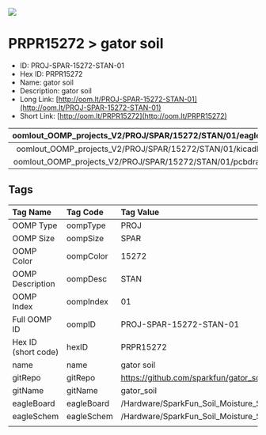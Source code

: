 


  
![][im]
# PRPR15272 > gator soil

- ID: PROJ-SPAR-15272-STAN-01
- Hex ID: PRPR15272
- Name: gator soil
- Description: gator soil
- Long Link: [http://oom.lt/PROJ-SPAR-15272-STAN-01](http://oom.lt/PROJ-SPAR-15272-STAN-01)
- Short Link: [http://oom.lt/PRPR15272](http://oom.lt/PRPR15272)
  

|oomlout_OOMP_projects_V2/PROJ/SPAR/15272/STAN/01/eagleImage.png|oomlout_OOMP_projects_V2/PROJ/SPAR/15272/STAN/01/eagleSchemImage.png|oomlout_OOMP_projects_V2/PROJ/SPAR/15272/STAN/01/kicadPcb3dFront.png|oomlout_OOMP_projects_V2/PROJ/SPAR/15272/STAN/01/kicadPcb3dBack.png|
| :---: | :---: | :---: | :---: |
|oomlout_OOMP_projects_V2/PROJ/SPAR/15272/STAN/01/kicadPcb3d.png|oomlout_OOMP_projects_V2/PROJ/SPAR/15272/STAN/01/bomBack.png|oomlout_OOMP_projects_V2/PROJ/SPAR/15272/STAN/01/bomFront.png|oomlout_OOMP_projects_V2/PROJ/SPAR/15272/STAN/01/pcbdraw.svg|
|oomlout_OOMP_projects_V2/PROJ/SPAR/15272/STAN/01/pcbdrawBack.svg||||

## Tags
  

|Tag Name|Tag Code|Tag Value|
| :--- | :--- | :--- |
|OOMP Type|oompType|PROJ|
|OOMP Size|oompSize|SPAR|
|OOMP Color|oompColor|15272|
|OOMP Description|oompDesc|STAN|
|OOMP Index|oompIndex|01|
|Full OOMP ID|oompID|PROJ-SPAR-15272-STAN-01|
|Hex ID (short code)|hexID|PRPR15272|
|name|name|gator soil|
|gitRepo|gitRepo|https://github.com/sparkfun/gator_soil|
|gitName|gitName|gator_soil|
|eagleBoard|eagleBoard|/Hardware/SparkFun_Soil_Moisture_Sensor.brd|
|eagleSchem|eagleSchem|/Hardware/SparkFun_Soil_Moisture_Sensor.sch|
||||



[im]: PROJ/SPAR/15272/STAN/01/kicadPcb3d_450.png
